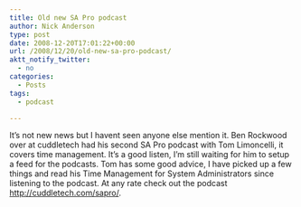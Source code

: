 ```yaml
---
title: Old new SA Pro podcast
author: Nick Anderson
type: post
date: 2008-12-20T17:01:22+00:00
url: /2008/12/20/old-new-sa-pro-podcast/
aktt_notify_twitter:
  - no
categories:
  - Posts
tags:
  - podcast

---
```

It&#8217;s not new news but I havent seen anyone else mention it. Ben Rockwood over at cuddletech had his second SA Pro podcast with Tom Limoncelli, it covers time management. It&#8217;s a good listen, I&#8217;m still waiting for him to setup a feed for the podcasts. Tom has some good advice, I have picked up a few things and read his Time Management for System Administrators since listening to the podcast. At any rate check out the podcast http://cuddletech.com/sapro/.